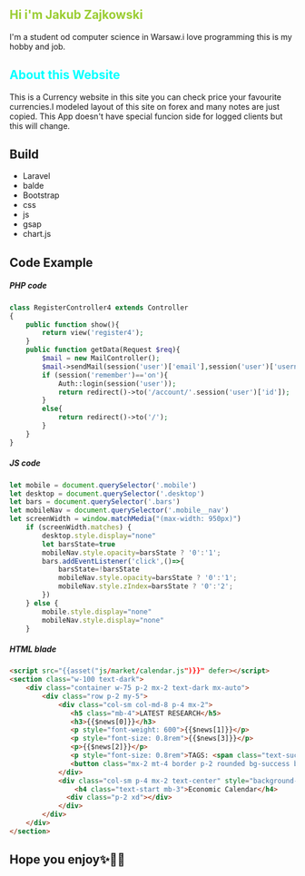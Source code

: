 ## <span style="color:yellowgreen">Hi i'm Jakub Zajkowski</span>
I'm a student od computer science in Warsaw.i love programming this is my hobby and job.
## <span style="color:aqua">About this Website</span>
This is a Currency website in this site you can check price your favourite currencies.I modeled layout of this site on forex and many notes are just copied. This App doesn't have special funcion side for logged clients but this will change.
## Build
- Laravel
- balde
- Bootstrap
- css
- js
- gsap
- chart.js
## Code Example

##### PHP code
```php
class RegisterController4 extends Controller
{
    public function show(){
        return view('register4');
    }
    public function getData(Request $req){
        $mail = new MailController();
        $mail->sendMail(session('user')['email'],session('user')['username']);
        if (session('remember')=='on'){
            Auth::login(session('user'));
            return redirect()->to('/account/'.session('user')['id']);
        }
        else{
            return redirect()->to('/');
        }
    }
}
```
##### JS code
```js
let mobile = document.querySelector('.mobile')
let desktop = document.querySelector('.desktop')
let bars = document.querySelector('.bars')
let mobileNav = document.querySelector('.mobile__nav')
let screenWidth = window.matchMedia("(max-width: 950px)")
    if (screenWidth.matches) {
        desktop.style.display="none"
        let barsState=true
        mobileNav.style.opacity=barsState ? '0':'1';
        bars.addEventListener('click',()=>{
            barsState=!barsState
            mobileNav.style.opacity=barsState ? '0':'1';
            mobileNav.style.zIndex=barsState ? '0':'2';
        }) 
    } else {
        mobile.style.display="none"
        mobileNav.style.display="none"
    }
```
##### HTML blade
```html
<script src="{{asset("js/market/calendar.js")}}" defer></script>
<section class="w-100 text-dark">
    <div class="container w-75 p-2 mx-2 text-dark mx-auto">
        <div class="row p-2 my-5">
            <div class="col-sm col-md-8 p-4 mx-2">
               <h5 class="mb-4">LATEST RESEARCH</h5>
               <h3>{{$news[0]}}</h3>
               <p style="font-weight: 600">{{$news[1]}}</p>
               <p style="font-size: 0.8rem">{{$news[3]}}</p>
               <p>{{$news[2]}}</p>
               <p style="font-size: 0.8rem">TAGS: <span class="text-success">BoJ, Forex, Trade Ideas, USD/JPY, Volatility</span></p>
               <button class="mx-2 mt-4 border p-2 rounded bg-success btn"><a href="/register" class="text-white text-decoration-none">VIEW LATEST RESEARCH</a></button>
            </div>
            <div class="col-sm p-4 mx-2 text-center" style="background-color:rgb(238, 237, 237);">
                <h4 class="text-start mb-3">Economic Calendar</h4>
              <div class="p-2 xd"></div>
            </div>
        </div>
    </div>
</section>
```

## Hope you enjoy✨🎉🎯
